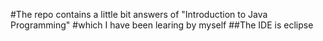 #The repo contains a little bit answers of "Introduction to Java Programming"
#which I have been learing by myself
##The IDE is eclipse

